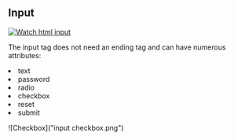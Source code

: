 
## Input

[![Watch html input](https://image.slidesharecdn.com/odyjgt6slmix47ur8ghv-signature-ab1ceccb1f8c80fc0c4a772ec6f5ff7e658b8296d1227f76388f1981b0bcd4db-poli-160408073201/95/html-tables-forms-and-audio-video-14-638.jpg?cb=1460100868)](https://www.youtube.com/watch?v=T4kvt7K_Qgg)


The input tag does not need an ending tag and can have numerous attributes:
<ui>
  <li> text </li>
  <li> password </li>
  <li> radio </li>
  <li> checkbox </li>
  <li> reset </li>
  <li> submit </li>
</ul>

![Checkbox]("input checkbox.png")
